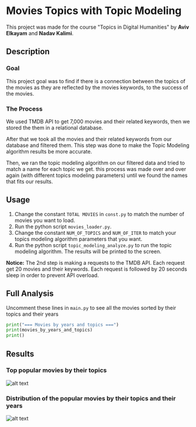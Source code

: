 # Movies Topics with Topic Modeling

This project was made for the course "Topics in Digital Humanities"  by **Aviv Elkayam** and **Nadav Kalimi**.

## Description

### Goal

This project goal was to find if there is a connection between the topics of the movies as they are reflected by the movies keywords, to the success of the movies. 

### The Process

We used TMDB API to get 7,000 movies and their related keywords, then we stored the them in a relational database.

After that we took all the movies and their related keywords from our database and filtered them. This step was done to make the Topic Modeling algorithm results be more accurate.  

Then, we ran the topic modeling algorithm on our filtered data and tried to match a name for each topic we get. this process was made over and over again (with different topics modeling parameters) until we found the names that fits our results.    


## Usage

1. Change the constant ```TOTAL MOVIES``` in ```const.py``` to match the number of movies you want to load.
2. Run the python script ```movies_loader.py```. 
3. Change the constant ```NUM_OF_TOPICS``` and ```NUM_OF_ITER``` to match your topics modeling algorithm parameters that you want.
4. Run the python script ```topic_modeling_analyze.py``` to run the topic modeling algorithm. The results will be printed to the screen.

**Notice:**  The 2nd step is making a requests to the TMDB API. Each request get 20 movies and their keywords. Each request is followed by 20 seconds sleep in order to prevent API overload.

## Full Analysis 

Uncomment these lines in ```main.py``` to see all the movies sorted by their topics and their years

```python
print("=== Movies by years and topics ===")
print(movies_by_years_and_topics)
print()
```

## Results
### Top popular movies by their topics 
![alt text](https://i.ibb.co/QjHsKLk/100.png)

### Distribution of the popular movies by their topics and their years
![alt text](https://i.ibb.co/GCGStH6/image.png)



